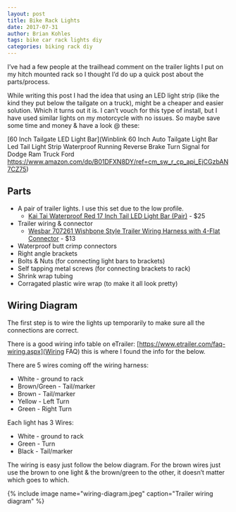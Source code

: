 ```yaml
---
layout: post
title: Bike Rack Lights
date: 2017-07-31
author: Brian Kohles
tags: bike car rack lights diy
categories: biking rack diy
---
```


I’ve had a few people at the trailhead comment on the trailer lights I put on my hitch mounted rack so I thought I’d do up a quick post about the parts/process.

While writing this post I had the idea that using an LED light strip (like the kind they put below the tailgate on a truck), might be a cheaper and easier solution. Which it turns out it is. I can’t vouch for this type of install, but I have used similar lights on my motorcycle with no issues. So maybe save some time and money & have a look @ these:

[60 Inch Tailgate LED Light Bar](Winblink 60 Inch Auto Tailgate Light Bar Led Tail Light Strip Waterproof Running Reverse Brake Turn Signal for Dodge Ram Truck Ford https://www.amazon.com/dp/B01DFXN8DY/ref=cm_sw_r_cp_api_EjCGzbAN7CZ75)

## Parts
* A pair of trailer lights. I use this set due to the low profile.
	* [Kai Tai Waterproof Red 17 Inch Tail LED Light Bar (Pair)](https://www.amazon.com/dp/B0069TND14/ref=cm_sw_r_cp_api_sAbGzbHPNN4CT) -
$25
* Trailer wiring & connector
	* [Wesbar 707261 Wishbone Style Trailer Wiring Harness with 4-Flat Connector](https://www.amazon.com/dp/B0000AYFTV/ref=cm_sw_r_cp_api_dFbGzbRVDCGRZ) - $13
 * Waterproof butt crimp connectors
 * Right angle brackets
 * Bolts & Nuts (for connecting light bars to brackets)
 * Self tapping metal screws (for connecting brackets to rack)
 * Shrink wrap tubing
 * Corragated plastic wire wrap (to make it all look pretty)
 
## Wiring Diagram
 
The first step is to wire the lights up temporarily to make sure all the connections are correct.

There is a good wiring info table on eTrailer: [https://www.etrailer.com/faq-wiring.aspx](Wiring FAQ) this is where I found the info for the below.
 
There are 5 wires coming off the wiring harness:
* White - ground to rack
* Brown/Green - Tail/marker
* Brown - Tail/marker
* Yellow - Left Turn
* Green - Right Turn

Each light has 3 Wires:
* White - ground to rack
* Green - Turn
* Black - Tail/marker

The wiring is easy just follow the below diagram. For the brown wires just use the brown to one light & the brown/green to the other, it doesn’t matter which goes to which.

{% include image name="wiring-diagram.jpeg" caption="Trailer wiring diagram" %}

